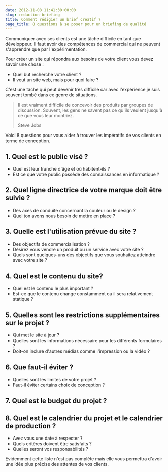 ```yaml
---
date: 2012-11-08 11:41:30+00:00
slug: redaction-briefing
title: Comment rédigier un brief creatif ?
page_title: 8 questions à se poser pour un briefing de qualité
---
```


Communiquer avec ses clients est une tâche difficile en tant que développeur. Il faut avoir des compétences de commercial qui ne peuvent s'apprendre que par l'expérimentation.

Pour créer un site qui répondra aux besoins de votre client vous devez savoir une chose :

- Quel but recherche votre client ?
- Il veut un site web, mais pour quoi faire ?

C'est une tâche qui peut devenir très difficile car avec l'expérience je suis souvent tombé dans ce genre de situations.


> Il est vraiment difficile de concevoir des produits par groupes de discussion.
> Souvent, les gens ne savent pas ce qu'ils veulent jusqu'à ce que vous leur montriez.
>
> Steve Jobs


Voici 8 questions pour vous aider à trouver les impératifs de vos clients en terme de conception.


## 1. Quel est le public visé ?


- Quel est leur tranche d'âge et où habitent-ils ?
- Est ce que votre public possède des connaissances en informatique ?


## 2. Quel ligne directrice de votre marque doit être suivie ?

- Des axes de conduite concernant la couleur ou le design ?
- Quel ton avons nous besoin de mettre en place ?

## 3. Quelle est l'utilisation prévue du site ?

- Des objectifs de commercialisation ?
- Désirez vous vendre un produit ou un service avec votre site ?
- Quels sont quelques-uns des objectifs que vous souhaitez atteindre avec votre site ?

## 4. Quel est le contenu du site?

- Quel est le contenu le plus important ?
- Est-ce que le contenu change constamment ou il sera relativement statique ?

## 5. Quelles sont les restrictions supplémentaires sur le projet ?

- Qui met le site à jour ?
- Quelles sont les informations nécessaire pour les différents formulaires ?
- Doit-on inclure d'autres médias comme l'impression ou la vidéo ?

## 6. Que faut-il éviter ?

- Quelles sont les limites de votre projet ?
- Faut-il éviter certains choix de conception ?

## 7. Quel est le budget du projet ?


## 8. Quel est le calendrier du projet et le calendrier de production ?

- Avez vous une date à respecter ?
- Quels critères doivent être satisfaits ?
- Quelles seront vos responsabilités ?

Évidemment cette liste n'est pas complète mais elle vous permettra d'avoir une idée plus précise des attentes de vos clients.
